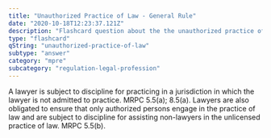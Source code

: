 ```yaml
---
title: "Unauthorized Practice of Law - General Rule"
date: "2020-10-18T12:23:37.121Z"
description: "Flashcard question about the the unauthorized practice of law."
type: "flashcard"
qString: "unauthorized-practice-of-law"
subtype: "answer"
category: "mpre"
subcategory: "regulation-legal-profession"
---
```


A lawyer is subject to discipline for practicing in a jurisdiction in which the lawyer is not admitted to practice. MRPC 5.5(a); 8.5(a). Lawyers are also obligated to ensure that only authorized persons engage in the practice of law and are subject to discipline for assisting non-lawyers in the unlicensed practice of law. MRPC 5.5(b).